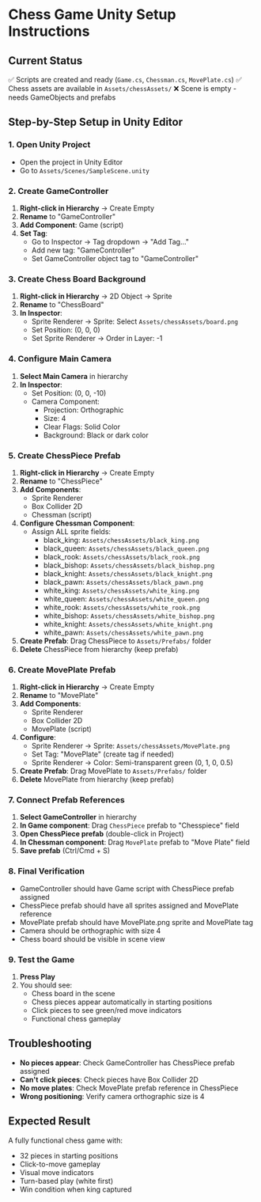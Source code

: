 # Chess Game Unity Setup Instructions

## Current Status
✅ Scripts are created and ready (`Game.cs`, `Chessman.cs`, `MovePlate.cs`)
✅ Chess assets are available in `Assets/chessAssets/`
❌ Scene is empty - needs GameObjects and prefabs

## Step-by-Step Setup in Unity Editor

### 1. Open Unity Project
- Open the project in Unity Editor
- Go to `Assets/Scenes/SampleScene.unity`

### 2. Create GameController
1. **Right-click in Hierarchy** → Create Empty
2. **Rename** to "GameController"
3. **Add Component**: Game (script)
4. **Set Tag**:
   - Go to Inspector → Tag dropdown → "Add Tag..."
   - Add new tag: "GameController"
   - Set GameController object tag to "GameController"

### 3. Create Chess Board Background
1. **Right-click in Hierarchy** → 2D Object → Sprite
2. **Rename** to "ChessBoard"
3. **In Inspector**:
   - Sprite Renderer → Sprite: Select `Assets/chessAssets/board.png`
   - Set Position: (0, 0, 0)
   - Set Sprite Renderer → Order in Layer: -1

### 4. Configure Main Camera
1. **Select Main Camera** in hierarchy
2. **In Inspector**:
   - Set Position: (0, 0, -10)
   - Camera Component:
     - Projection: Orthographic
     - Size: 4
     - Clear Flags: Solid Color
     - Background: Black or dark color

### 5. Create ChessPiece Prefab
1. **Right-click in Hierarchy** → Create Empty
2. **Rename** to "ChessPiece"
3. **Add Components**:
   - Sprite Renderer
   - Box Collider 2D
   - Chessman (script)
4. **Configure Chessman Component**:
   - Assign ALL sprite fields:
     - black_king: `Assets/chessAssets/black_king.png`
     - black_queen: `Assets/chessAssets/black_queen.png`
     - black_rook: `Assets/chessAssets/black_rook.png`
     - black_bishop: `Assets/chessAssets/black_bishop.png`
     - black_knight: `Assets/chessAssets/black_knight.png`
     - black_pawn: `Assets/chessAssets/black_pawn.png`
     - white_king: `Assets/chessAssets/white_king.png`
     - white_queen: `Assets/chessAssets/white_queen.png`
     - white_rook: `Assets/chessAssets/white_rook.png`
     - white_bishop: `Assets/chessAssets/white_bishop.png`
     - white_knight: `Assets/chessAssets/white_knight.png`
     - white_pawn: `Assets/chessAssets/white_pawn.png`
5. **Create Prefab**: Drag ChessPiece to `Assets/Prefabs/` folder
6. **Delete** ChessPiece from hierarchy (keep prefab)

### 6. Create MovePlate Prefab
1. **Right-click in Hierarchy** → Create Empty
2. **Rename** to "MovePlate"
3. **Add Components**:
   - Sprite Renderer
   - Box Collider 2D
   - MovePlate (script)
4. **Configure**:
   - Sprite Renderer → Sprite: `Assets/chessAssets/MovePlate.png`
   - Set Tag: "MovePlate" (create tag if needed)
   - Sprite Renderer → Color: Semi-transparent green (0, 1, 0, 0.5)
5. **Create Prefab**: Drag MovePlate to `Assets/Prefabs/` folder
6. **Delete** MovePlate from hierarchy (keep prefab)

### 7. Connect Prefab References
1. **Select GameController** in hierarchy
2. **In Game component**: Drag `ChessPiece` prefab to "Chesspiece" field
3. **Open ChessPiece prefab** (double-click in Project)
4. **In Chessman component**: Drag `MovePlate` prefab to "Move Plate" field
5. **Save prefab** (Ctrl/Cmd + S)

### 8. Final Verification
- GameController should have Game script with ChessPiece prefab assigned
- ChessPiece prefab should have all sprites assigned and MovePlate reference
- MovePlate prefab should have MovePlate.png sprite and MovePlate tag
- Camera should be orthographic with size 4
- Chess board should be visible in scene view

### 9. Test the Game
1. **Press Play**
2. You should see:
   - Chess board in the scene
   - Chess pieces appear automatically in starting positions
   - Click pieces to see green/red move indicators
   - Functional chess gameplay

## Troubleshooting
- **No pieces appear**: Check GameController has ChessPiece prefab assigned
- **Can't click pieces**: Check pieces have Box Collider 2D
- **No move plates**: Check MovePlate prefab reference in ChessPiece
- **Wrong positioning**: Verify camera orthographic size is 4

## Expected Result
A fully functional chess game with:
- 32 pieces in starting positions
- Click-to-move gameplay
- Visual move indicators
- Turn-based play (white first)
- Win condition when king captured